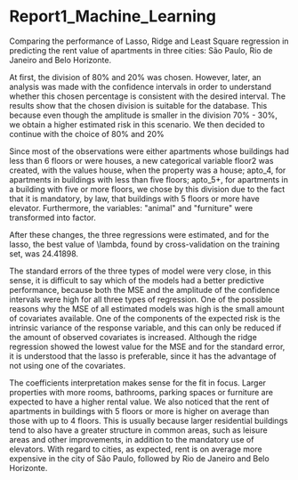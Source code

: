 # Report1_Machine_Learning
Comparing the performance of Lasso, Ridge and Least Square regression in predicting the rent value of apartments in three cities: São Paulo,
Rio de Janeiro and Belo Horizonte.

At first, the division of 80% and 20% was chosen. However, later, an analysis was made with the 
confidence intervals in order to understand whether this chosen percentage is consistent with the
desired interval. The results show that the chosen division is suitable for the database. This 
because even though the amplitude is smaller in the division 70% - 30%, we obtain a higher estimated
risk in this scenario. We then decided to continue with the choice of 80% and 20%

Since most of the observations were either apartments whose buildings had less than 6 floors or were houses,
a new categorical variable floor2 was created, with the values house, when the property was a house; apto_4,
for apartments in buildings with less than five floors; apto_5+, for apartments in a building with five or more
floors, we chose by this division due to the fact that it is mandatory, by law, that buildings with 5 floors 
or more have elevator. Furthermore, the variables: "animal" and "furniture" were transformed into factor.

After these changes, the three regressions were estimated, and for the lasso, the best value of \lambda, found by
cross-validation on the training set, was 24.41898.

The standard errors of the three types of model were very close, in this sense, it is difficult to say which of the models had 
a better predictive performance, because both the MSE and the amplitude of the confidence intervals were high for all three types
of regression. One of the possible reasons why the MSE of all estimated models was high is the small amount of covariates available.
One of the components of the expected risk is the intrinsic variance of the response variable, and this can only be reduced if the 
amount of observed covariates is increased. Although the ridge regression showed the lowest value for the MSE and for the standard
error, it is understood that the lasso is preferable, since it has the advantage of not using one of the covariates.

The coefficients interpretation makes sense for the fit in focus. Larger properties with more rooms, bathrooms, parking spaces or 
furniture are expected to have a higher rental value. We also noticed that the rent of apartments in buildings with 5 floors or more
is higher on average than those with up to 4 floors. This is usually because larger residential buildings tend to also have a greater
structure in common areas, such as leisure areas and other improvements, in addition to the mandatory use of elevators. With regard to
cities, as expected, rent is on average more expensive in the city of São Paulo, followed by Rio de Janeiro and Belo Horizonte.

